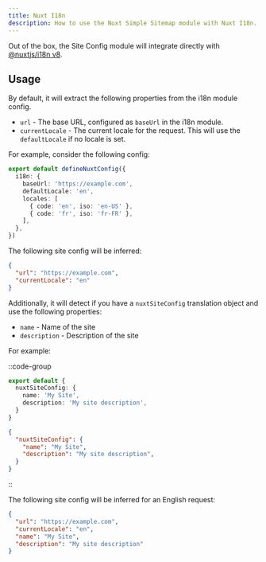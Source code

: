 ```yaml
---
title: Nuxt I18n
description: How to use the Nuxt Simple Sitemap module with Nuxt I18n.
---
```


Out of the box, the Site Config module will integrate directly with [@nuxtjs/i18n v8](https://v8.i18n.nuxtjs.org/).

## Usage

By default, it will extract the following properties from the i18n module config.

- `url` - The base URL, configured as `baseUrl` in the i18n module.
- `currentLocale` - The current locale for the request. This will use the `defaultLocale` if no locale is set.

For example, consider the following config:

```ts [nuxt.config.ts]
export default defineNuxtConfig({
  i18n: {
    baseUrl: 'https://example.com',
    defaultLocale: 'en',
    locales: [
      { code: 'en', iso: 'en-US' },
      { code: 'fr', iso: 'fr-FR' },
    ],
  },
})
```

The following site config will be inferred:

```json
{
  "url": "https://example.com",
  "currentLocale": "en"
}
```

Additionally, it will detect if you have a `nuxtSiteConfig` translation object and use the following properties:
- `name` - Name of the site
- `description` - Description of the site

For example:

::code-group

```ts [locales/en.ts]
export default {
  nuxtSiteConfig: {
    name: 'My Site',
    description: 'My site description',
  }
}
```

```json [locales/en.json]
{
  "nuxtSiteConfig": {
    "name": "My Site",
    "description": "My site description",
  }
}
```

::

The following site config will be inferred for an English request:

```json
{
  "url": "https://example.com",
  "currentLocale": "en",
  "name": "My Site",
  "description": "My site description"
}
```
